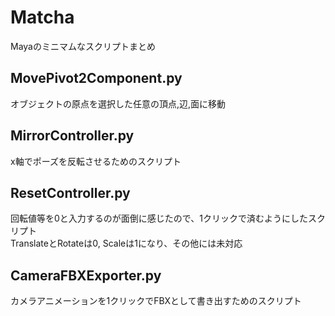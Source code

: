 # Matcha

Mayaのミニマムなスクリプトまとめ

## MovePivot2Component.py
オブジェクトの原点を選択した任意の頂点,辺,面に移動

## MirrorController.py
x軸でポーズを反転させるためのスクリプト

## ResetController.py
回転値等を0と入力するのが面倒に感じたので、1クリックで済むようにしたスクリプト  
TranslateとRotateは0, Scaleは1になり、その他には未対応

## CameraFBXExporter.py
カメラアニメーションを1クリックでFBXとして書き出すためのスクリプト